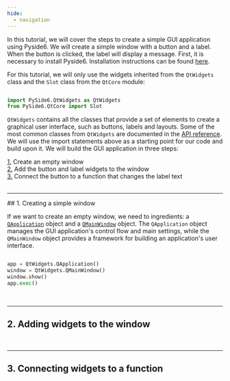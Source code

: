 ```yaml
---
hide:
  - navigation
---
```



In this tutorial, we will cover the steps to create a simple GUI application using Pyside6. We will create a simple window with a button and a label. When the button is clicked, the label will display a message. First, it is necessary to install Pyside6. Installation instructions can be found [here](Installation_Guide.md). 

For this tutorial, we will only use the widgets inherited from the `QtWidgets` class and the `Slot` class from the `QtCore` module:

```python

import PySide6.QtWidgets as QtWidgets
from PySide6.QtCore import Slot
```

`QtWidgets` contains all the classes that provide a set of elements to create a graphical user interface, such as buttons, labels and layouts. Some of the most common classes from `QtWidgets` are documented in the [API reference](../QtWidgets). We will use the import statements above as a starting point for our code and build upon it. We will build the GUI application in three steps:

<style>
    ul.no-bullets {
    list-style-type: none; /* Remove bullets */
    padding: 0; /* Remove padding */
    margin: 0; /* Remove margins */
    }
</style>

<ul class="no-bullets">
    <li><a href="#creating-a-simple-window">1.</a> Create an empty window </li>
    <li><a href="#adding-widgets-to-the-window">2.</a> Add the button and label widgets to the window </li>
    <li><a href="#connecting-widgets-to-a-function">3.</a> Connect the button to a function that changes the label text </li>
</ul>

<br>
<hr>
## 1. Creating a simple window

If we want to create an empty window, we need to ingredients: a [`QApplication`](../QtWidgets/QApplication) object and a [`QMainWindow`](../QtWidgets/QMainWindow) object. The `QApplication` object manages the GUI application's control flow and main settings, while the `QMainWindow` object provides a framework for building an application's user interface. 

```python

app = QtWidgets.QApplication()
window = QtWidgets.QMainWindow()
window.show()
app.exec()
```

<br>
<hr>

## 2. Adding widgets to the window

<br>
<hr>

## 3. Connecting widgets to a function

